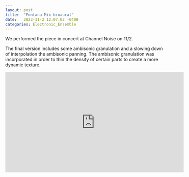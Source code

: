 ```yaml
---
layout: post
title:  "Fontana Mix binaural"
date:   2023-11-2 12:07:02 -0400
categories: Electronic_Ensemble
---
```



We performed the piece in concert at Channel Noise on 11/2.

The final version includes some ambisonic granulation and a slowing down of interpolation the ambisonic panning. The ambisonic granulation was incorporated in order to thin the density of certain parts to create a more dynamic texture. 

<iframe width="560" height="315" src="https://www.youtube.com/embed/k1VgmbfrnHM?si=fFnBySrAVZtfFzrO" title="YouTube video player" frameborder="0" allow="accelerometer; autoplay; clipboard-write; encrypted-media; gyroscope; picture-in-picture; web-share" allowfullscreen></iframe>

